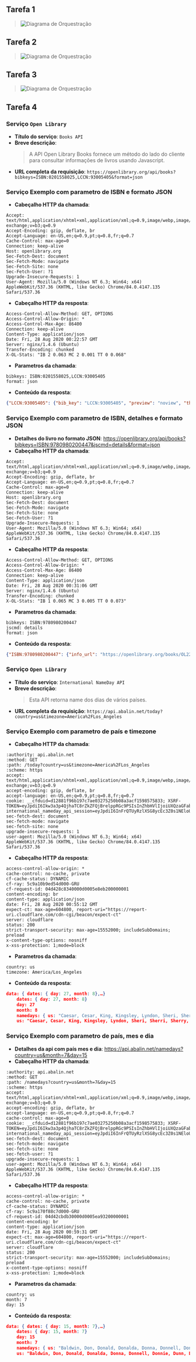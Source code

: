 ## Tarefa 1
> ![Diagrama de Orquestração](images/componentizacao-negocio.png)

## Tarefa 2
> ![Diagrama de Orquestração](images/componentizacao-tecnico-view.png)

## Tarefa 3
> ![Diagrama de Orquestração](images/componentizacao-tecnico-model.png)
## Tarefa 4

### Serviço `Open Library`
* **Título do serviço**: `Books API`
* **Breve descrição**:
  > A API Open Library Books fornece um método do lado do cliente para consultar informações de livros usando Javascript.
* **URL completa da requisição**: `https://openlibrary.org/api/books?bibkeys=ISBN:0201558025,LCCN:93005405&format=json`

### Serviço Exemplo com parametro de ISBN e formato JSON
* **Cabeçalho HTTP da chamada**:
~~~http
Accept: text/html,application/xhtml+xml,application/xml;q=0.9,image/webp,image/apng,*/*;q=0.8,application/signed-exchange;v=b3;q=0.9
Accept-Encoding: gzip, deflate, br
Accept-Language: en-US,en;q=0.9,pt;q=0.8,fr;q=0.7
Cache-Control: max-age=0
Connection: keep-alive
Host: openlibrary.org
Sec-Fetch-Dest: document
Sec-Fetch-Mode: navigate
Sec-Fetch-Site: none
Sec-Fetch-User: ?1
Upgrade-Insecure-Requests: 1
User-Agent: Mozilla/5.0 (Windows NT 6.3; Win64; x64) AppleWebKit/537.36 (KHTML, like Gecko) Chrome/84.0.4147.135 Safari/537.36
~~~
* **Cabeçalho HTTP da resposta**:
~~~http
Access-Control-Allow-Method: GET, OPTIONS
Access-Control-Allow-Origin: *
Access-Control-Max-Age: 86400
Connection: keep-alive
Content-Type: application/json
Date: Fri, 28 Aug 2020 00:22:57 GMT
Server: nginx/1.4.6 (Ubuntu)
Transfer-Encoding: chunked
X-OL-Stats: "IB 2 0.063 MC 2 0.001 TT 0 0.068"
~~~
* **Parametros da chamada**:
~~~http
bibkeys: ISBN:0201558025,LCCN:93005405
format: json
~~~
* **Conteúdo da resposta**:
~~~json
{"LCCN:93005405": {"bib_key": "LCCN:93005405", "preview": "noview", "thumbnail_url": "https://covers.openlibrary.org/b/id/240726-S.jpg", "preview_url": "https://openlibrary.org/books/OL1397864M/Zen_speaks", "info_url": "https://openlibrary.org/books/OL1397864M/Zen_speaks"}, "ISBN:0201558025": {"bib_key": "ISBN:0201558025", "preview": "restricted", "thumbnail_url": "https://covers.openlibrary.org/b/id/135182-S.jpg", "preview_url": "https://archive.org/details/concretemathemat00grah_444", "info_url": "https://openlibrary.org/books/OL1429049M/Concrete_mathematics"}}
~~~
### Serviço Exemplo com parametro de ISBN, detalhes e formato JSON
* **Detalhes do livro no formato JSON**:
https://openlibrary.org/api/books?bibkeys=ISBN:9780980200447&jscmd=details&format=json
* **Cabeçalho HTTP da chamada**:
~~~http
Accept: text/html,application/xhtml+xml,application/xml;q=0.9,image/webp,image/apng,*/*;q=0.8,application/signed-exchange;v=b3;q=0.9
Accept-Encoding: gzip, deflate, br
Accept-Language: en-US,en;q=0.9,pt;q=0.8,fr;q=0.7
Cache-Control: max-age=0
Connection: keep-alive
Host: openlibrary.org
Sec-Fetch-Dest: document
Sec-Fetch-Mode: navigate
Sec-Fetch-Site: none
Sec-Fetch-User: ?1
Upgrade-Insecure-Requests: 1
User-Agent: Mozilla/5.0 (Windows NT 6.3; Win64; x64) AppleWebKit/537.36 (KHTML, like Gecko) Chrome/84.0.4147.135 Safari/537.36
~~~
* **Cabeçalho HTTP da resposta**:
~~~http
Access-Control-Allow-Method: GET, OPTIONS
Access-Control-Allow-Origin: *
Access-Control-Max-Age: 86400
Connection: keep-alive
Content-Type: application/json
Date: Fri, 28 Aug 2020 00:31:06 GMT
Server: nginx/1.4.6 (Ubuntu)
Transfer-Encoding: chunked
X-OL-Stats: "IB 1 0.065 MC 3 0.005 TT 0 0.073"
~~~
* **Parametros da chamada**:
~~~http
bibkeys: ISBN:9780980200447
jscmd: details
format: json
~~~
* **Conteúdo da resposta**:
~~~json
{"ISBN:9780980200447": {"info_url": "https://openlibrary.org/books/OL22853304M/Slow_reading", "bib_key": "ISBN:9780980200447", "preview_url": "https://archive.org/details/slowreading00mied", "thumbnail_url": "https://covers.openlibrary.org/b/id/5546156-S.jpg", "details": {"number_of_pages": 92, "table_of_contents": [{"level": 0, "label": "", "pagenum": "", "title": "The personal nature of slow reading"}, {"level": 0, "label": "", "pagenum": "", "title": "Slow reading in an information ecology"}, {"level": 0, "label": "", "pagenum": "", "title": "The slow movement and slow reading"}, {"level": 0, "label": "", "pagenum": "", "title": "The psychology of slow reading"}, {"level": 0, "label": "", "pagenum": "", "title": "The practice of slow reading."}], "contributors": [{"role": "Cover Photographs", "name": "C. Ekholm"}], "isbn_10": ["1936117363"], "covers": [5546156], "lc_classifications": ["Z1003 .M58 2009"], "latest_revision": 22, "ocaid": "slowreading00mied", "weight": "1 grams", "source_records": ["marc:marc_loc_updates/v37.i01.records.utf8:4714764:907", "marc:marc_loc_updates/v37.i24.records.utf8:7913973:914", "marc:marc_loc_updates/v37.i30.records.utf8:11406606:914", "ia:slowreading00mied", "marc:marc_openlibraries_sanfranciscopubliclibrary/sfpl_chq_2018_12_24_run04.mrc:135742902:2094"], "title": "Slow reading", "languages": [{"key": "/languages/eng"}], "subjects": ["Books and reading", "Reading"], "publish_country": "mnu", "by_statement": "by John Miedema.", "oclc_numbers": ["297222669"], "type": {"key": "/type/edition"}, "physical_dimensions": "7.81 x 5.06 x 1 inches", "revision": 22, "publishers": ["Litwin Books"], "description": "\"A study of voluntary slow reading from diverse angles\"--Provided by publisher.", "physical_format": "Paperback", "last_modified": {"type": "/type/datetime", "value": "2019-07-16T22:44:09.608703"}, "key": "/books/OL22853304M", "authors": [{"name": "John Miedema", "key": "/authors/OL6548935A"}], "publish_places": ["Duluth, Minn"], "pagination": "80p.", "classifications": {}, "created": {"type": "/type/datetime", "value": "2009-01-07T22:16:11.381678"}, "lccn": ["2008054742"], "notes": "Includes bibliographical references and index.", "identifiers": {"amazon": ["098020044X"], "google": ["4LQU1YwhY6kC"], "goodreads": ["6383507"], "librarything": ["8071257"]}, "isbn_13": ["9780980200447", "9781936117369"], "dewey_decimal_class": ["028/.9"], "local_id": ["urn:sfpl:31223095026424"], "publish_date": "March 2009", "works": [{"key": "/works/OL13694821W"}]}, "preview": "borrow"}}
~~~

### Serviço `Open Library`
* **Título do serviço**: `International NameDay API
`
* **Breve descrição**:
  > Esta API retorna name dos dias de vários países.
* **URL completa da requisição**: `https://api.abalin.net/today?country=us&timezone=America%2FLos_Angeles`

### Serviço Exemplo com parametro de país e timezone
* **Cabeçalho HTTP da chamada**:
~~~http
:authority: api.abalin.net
:method: GET
:path: /today?country=us&timezone=America%2FLos_Angeles
:scheme: https
accept: text/html,application/xhtml+xml,application/xml;q=0.9,image/webp,image/apng,*/*;q=0.8,application/signed-exchange;v=b3;q=0.9
accept-encoding: gzip, deflate, br
accept-language: en-US,en;q=0.9,pt;q=0.8,fr;q=0.7
cookie: __cfduid=d12881f96b197c7ae03275250b08a3acf1598575833; XSRF-TOKEN=eyJpdiI6Ikw3a3p4QjhaTC8rZkZFQjBrelppRGc9PSIsInZhbHVlIjoiUXQzaGFabGlrd1FCR3M5OS9ObWdMSDZTRlRjR3NKVFZNRWRmQkIwckhZYjV6RGpudWxOdjZ5ek1vaHVPN2ZLS2pqQzJBQkhFcXhwZnlONkxTK1B6SlFCcHlmdDZkWWNiTHBmSkN5c1U5a1Q4SjhKRkxWQS9RWkpTQ0ZsWThrVksiLCJtYWMiOiI5MDdjMDBiYjI5NzJlM2M4NTIzNDQwY2QwMWUwODU0OGRiMzAyMjgwYWFhYjNmMGRiZDczZjIxNWE2ODg3YTI4In0%3D; international_nameday_api_session=eyJpdiI6InFrQTUyRzlXSG8ycEc3Z0s1NEloUnc9PSIsInZhbHVlIjoid1hBSzIxZUxyNE54b1ZkaWM1ZURGeC9wNkxScWltME52Vll2Q1hxL0RQRlYxVWlWc0dBdG1SN2Y3S0RKMFNwckZMZ0Vobnc5QXRuUTJLdTE5Z0NsMkVCWUdNWUNIYWk1ekJ5N2U0L29VQ3dTUUNIVWpGeE9kWUlHZzlYTHVpM2wiLCJtYWMiOiI0YWM2YzVmY2Q3NzViNWJhMTQzZGRmZTdjMTZkNGMyYzZlOTg3OTM4YjgyMTlmMDkwNzIxNDVmODBhMDQzOTVhIn0%3D
sec-fetch-dest: document
sec-fetch-mode: navigate
sec-fetch-site: none
upgrade-insecure-requests: 1
user-agent: Mozilla/5.0 (Windows NT 6.3; Win64; x64) AppleWebKit/537.36 (KHTML, like Gecko) Chrome/84.0.4147.135 Safari/537.36
~~~
* **Cabeçalho HTTP da resposta**:
~~~http
access-control-allow-origin: *
cache-control: no-cache, private
cf-cache-status: DYNAMIC
cf-ray: 5c9a10b9ed54d000-GRU
cf-request-id: 04d428c8340000d0005e8eb200000001
content-encoding: br
content-type: application/json
date: Fri, 28 Aug 2020 00:55:12 GMT
expect-ct: max-age=604800, report-uri="https://report-uri.cloudflare.com/cdn-cgi/beacon/expect-ct"
server: cloudflare
status: 200
strict-transport-security: max-age=15552000; includeSubDomains; preload
x-content-type-options: nosniff
x-xss-protection: 1;mode=block
~~~
* **Parametros da chamada**:
~~~http
country: us
timezone: America/Los_Angeles
~~~
* **Conteúdo da resposta**:
~~~json
data: { dates: { day: 27, month: 8},…}
	dates: { day: 27, month: 8}
	day: 27
	month: 8
	namedays: { us: "Caesar, Cesar, King, Kingsley, Lyndon, Sheri, Sherri, Sherry, Sheryl"}
	us: "Caesar, Cesar, King, Kingsley, Lyndon, Sheri, Sherri, Sherry, Sheryl"
~~~
### Serviço Exemplo com parametro de país, mes e dia
* **Detalhes da api com país mes e dia**:
https://api.abalin.net/namedays?country=us&month=7&day=15
* **Cabeçalho HTTP da chamada**:
~~~http
:authority: api.abalin.net
:method: GET
:path: /namedays?country=us&month=7&day=15
:scheme: https
accept: text/html,application/xhtml+xml,application/xml;q=0.9,image/webp,image/apng,*/*;q=0.8,application/signed-exchange;v=b3;q=0.9
accept-encoding: gzip, deflate, br
accept-language: en-US,en;q=0.9,pt;q=0.8,fr;q=0.7
cache-control: max-age=0
cookie: __cfduid=d12881f96b197c7ae03275250b08a3acf1598575833; XSRF-TOKEN=eyJpdiI6Ikw3a3p4QjhaTC8rZkZFQjBrelppRGc9PSIsInZhbHVlIjoiUXQzaGFabGlrd1FCR3M5OS9ObWdMSDZTRlRjR3NKVFZNRWRmQkIwckhZYjV6RGpudWxOdjZ5ek1vaHVPN2ZLS2pqQzJBQkhFcXhwZnlONkxTK1B6SlFCcHlmdDZkWWNiTHBmSkN5c1U5a1Q4SjhKRkxWQS9RWkpTQ0ZsWThrVksiLCJtYWMiOiI5MDdjMDBiYjI5NzJlM2M4NTIzNDQwY2QwMWUwODU0OGRiMzAyMjgwYWFhYjNmMGRiZDczZjIxNWE2ODg3YTI4In0%3D; international_nameday_api_session=eyJpdiI6InFrQTUyRzlXSG8ycEc3Z0s1NEloUnc9PSIsInZhbHVlIjoid1hBSzIxZUxyNE54b1ZkaWM1ZURGeC9wNkxScWltME52Vll2Q1hxL0RQRlYxVWlWc0dBdG1SN2Y3S0RKMFNwckZMZ0Vobnc5QXRuUTJLdTE5Z0NsMkVCWUdNWUNIYWk1ekJ5N2U0L29VQ3dTUUNIVWpGeE9kWUlHZzlYTHVpM2wiLCJtYWMiOiI0YWM2YzVmY2Q3NzViNWJhMTQzZGRmZTdjMTZkNGMyYzZlOTg3OTM4YjgyMTlmMDkwNzIxNDVmODBhMDQzOTVhIn0%3D
sec-fetch-dest: document
sec-fetch-mode: navigate
sec-fetch-site: none
sec-fetch-user: ?1
upgrade-insecure-requests: 1
user-agent: Mozilla/5.0 (Windows NT 6.3; Win64; x64) AppleWebKit/537.36 (KHTML, like Gecko) Chrome/84.0.4147.135 Safari/537.36
~~~
* **Cabeçalho HTTP da resposta**:
~~~http
access-control-allow-origin: *
cache-control: no-cache, private
cf-cache-status: DYNAMIC
cf-ray: 5c9a170f88c7d000-GRU
cf-request-id: 04d42cbdb30000d0005ea93200000001
content-encoding: br
content-type: application/json
date: Fri, 28 Aug 2020 00:59:31 GMT
expect-ct: max-age=604800, report-uri="https://report-uri.cloudflare.com/cdn-cgi/beacon/expect-ct"
server: cloudflare
status: 200
strict-transport-security: max-age=15552000; includeSubDomains; preload
x-content-type-options: nosniff
x-xss-protection: 1;mode=block
~~~
* **Parametros da chamada**:
~~~http
country: us
month: 7
day: 15
~~~
* **Conteúdo da resposta**:
~~~json
data: { dates: { day: 15, month: 7},…}
	dates: { day: 15, month: 7}
	day: 15
	month: 7
	namedays: { us: "Baldwin, Don, Donald, Donalda, Donna, Donnell, Donnie, Dunn, Dunne, Uriel"}
	us: "Baldwin, Don, Donald, Donalda, Donna, Donnell, Donnie, Dunn, Dunne, Uriel"
~~~